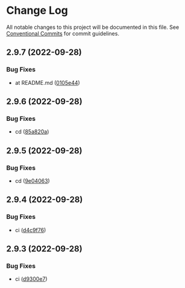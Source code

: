 # Change Log

All notable changes to this project will be documented in this file.
See [Conventional Commits](https://conventionalcommits.org) for commit guidelines.

## 2.9.7 (2022-09-28)


### Bug Fixes

* at README.md ([0105e44](https://github.com/zeowna/juno-node-sdk/commit/0105e44c49a068c86f3507a2d1ff6b51b381b6c6))





## 2.9.6 (2022-09-28)


### Bug Fixes

* cd ([85a820a](https://github.com/zeowna/juno-node-sdk/commit/85a820adb915bd8f59f40eee4f0c17c543f0a596))





## 2.9.5 (2022-09-28)


### Bug Fixes

* cd ([9e04063](https://github.com/zeowna/juno-node-sdk/commit/9e0406370f6c7cf3500f9d849622a4e74a8c453d))





## 2.9.4 (2022-09-28)


### Bug Fixes

* ci ([d4c9f76](https://github.com/zeowna/juno-node-sdk/commit/d4c9f76babad7982de975853c0a342b88f2d54e5))





## 2.9.3 (2022-09-28)


### Bug Fixes

* ci ([d9300e7](https://github.com/zeowna/juno-node-sdk/commit/d9300e736ae32ae5a6fd2623f9d90c6e16d25ada))
